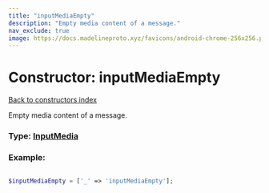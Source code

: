 ```yaml
---
title: "inputMediaEmpty"
description: "Empty media content of a message."
nav_exclude: true
image: https://docs.madelineproto.xyz/favicons/android-chrome-256x256.png
---
```

# Constructor: inputMediaEmpty  
[Back to constructors index](/API_docs/constructors/index.html)



Empty media content of a message.




### Type: [InputMedia](/API_docs/types/InputMedia.html)


### Example:

```php

$inputMediaEmpty = ['_' => 'inputMediaEmpty'];
```  
